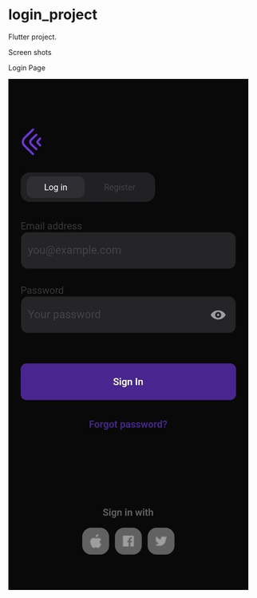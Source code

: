 # login_project

Flutter project.

Screen shots

Login Page

![Login Page](https://github.com/NiMeItachi/login_project/blob/master/login_app_git/login_page.jpg)
